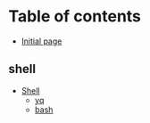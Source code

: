 # Table of contents

* [Initial page](README.md)

## shell

* [Shell](shell/shell/README.md)
  * [yq](shell/shell/yq.md)
  * [bash](shell/shell/untitled.md)

